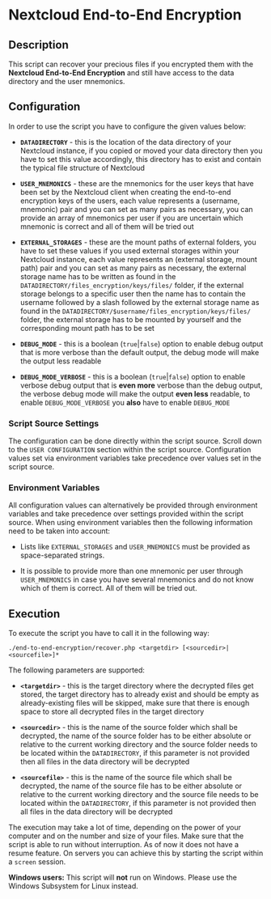 # Nextcloud End-to-End Encryption

## Description

This script can recover your precious files if you encrypted them with the **Nextcloud End-to-End Encryption** and still have access to the data directory and the user mnemonics.

## Configuration

In order to use the script you have to configure the given values below:

* **`DATADIRECTORY`** - this is the location of the data directory of your Nextcloud instance, if you copied or moved your data directory then you have to set this value accordingly, this directory has to exist and contain the typical file structure of Nextcloud

* **`USER_MNEMONICS`** - these are the mnemonics for the user keys that have been set by the Nextcloud client when creating the end-to-end encryption keys of the users, each value represents a (username, mnemonic) pair and you can set as many pairs as necessary, you can provide an array of mnemonics per user if you are uncertain which mnemonic is correct and all of them will be tried out

* **`EXTERNAL_STORAGES`** - these are the mount paths of external folders, you have to set these values if you used external storages within your Nextcloud instance, each value represents an (external storage, mount path) pair and you can set as many pairs as necessary, the external storage name has to be written as found in the `DATADIRECTORY/files_encryption/keys/files/` folder, if the external storage belongs to a specific user then the name has to contain the username followed by a slash followed by the external storage name as found in the `DATADIRECTORY/$username/files_encryption/keys/files/` folder, the external storage has to be mounted by yourself and the corresponding mount path has to be set

* **`DEBUG_MODE`** - this is a boolean (`true`|`false`) option to enable debug output that is more verbose than the default output, the debug mode will make the output less readable

* **`DEBUG_MODE_VERBOSE`** - this is a boolean (`true`|`false`) option to enable verbose debug output that is **even more** verbose than the debug output, the verbose debug mode will make the output **even less** readable, to enable `DEBUG_MODE_VERBOSE` you **also** have to enable `DEBUG_MODE`

### Script Source Settings

The configuration can be done directly within the script source.
Scroll down to the `USER CONFIGURATION` section within the script source.
Configuration values set via environment variables take precedence over values set in the script source.

### Environment Variables

All configuration values can alternatively be provided through environment variables and take precedence over settings provided within the script source.
When using environment variables then the following information need to be taken into account:

* Lists like `EXTERNAL_STORAGES` and `USER_MNEMONICS` must be provided as space-separated strings.

* It is possible to provide more than one mnemonic per user through `USER_MNEMONICS` in case you have several mnemonics and do not know which of them is correct.
All of them will be tried out.

## Execution

To execute the script you have to call it in the following way:

```
./end-to-end-encryption/recover.php <targetdir> [<sourcedir>|<sourcefile>]*
```

The following parameters are supported:

* **`<targetdir>`** - this is the target directory where the decrypted files get stored, the target directory has to already exist and should be empty as already-existing files will be skipped, make sure that there is enough space to store all decrypted files in the target directory

* **`<sourcedir>`** - this is the name of the source folder which shall be decrypted, the name of the source folder has to be either absolute or relative to the current working directory and the source folder needs to be located within the `DATADIRECTORY`, if this parameter is not provided then all files in the data directory will be decrypted

* **`<sourcefile>`** - this is the name of the source file which shall be decrypted, the name of the source file has to be either absolute or relative to the current working directory and the source file needs to be located within the `DATADIRECTORY`, if this parameter is not provided then all files in the data directory will be decrypted

The execution may take a lot of time, depending on the power of your computer and on the number and size of your files.
Make sure that the script is able to run without interruption.
As of now it does not have a resume feature.
On servers you can achieve this by starting the script within a `screen` session.

**Windows users:**
This script will **not** run on Windows.
Please use the Windows Subsystem for Linux instead.
